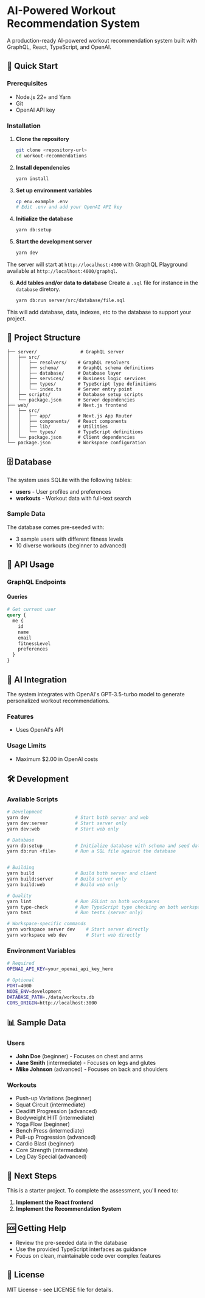# AI-Powered Workout Recommendation System

A production-ready AI-powered workout recommendation system built with GraphQL, React, TypeScript, and OpenAI.

## 🚀 Quick Start

### Prerequisites

- Node.js 22+ and Yarn
- Git
- OpenAI API key

### Installation

1. **Clone the repository**

   ```bash
   git clone <repository-url>
   cd workout-recommendations
   ```

2. **Install dependencies**

   ```bash
   yarn install
   ```

3. **Set up environment variables**

   ```bash
   cp env.example .env
   # Edit .env and add your OpenAI API key
   ```

4. **Initialize the database**

   ```bash
   yarn db:setup
   ```

5. **Start the development server**
   ```bash
   yarn dev
   ```

The server will start at `http://localhost:4000` with GraphQL Playground available at `http://localhost:4000/graphql`.

6. **Add tables and/or data to database**
   Create a `.sql` file for instance in the `database` diretory.
   ```bash
   yarn db:run server/src/database/file.sql
   ```

This will add database, data, indexes, etc to the database to support your project.

## 📁 Project Structure

```
├── server/                # GraphQL server
│   ├── src/
│   │   ├── resolvers/    # GraphQL resolvers
│   │   ├── schema/       # GraphQL schema definitions
│   │   ├── database/     # Database layer
│   │   ├── services/     # Business logic services
│   │   ├── types/        # TypeScript type definitions
│   │   └── index.ts      # Server entry point
│   ├── scripts/          # Database setup scripts
│   └── package.json      # Server dependencies
├── web/                  # Next.js frontend
│   ├── src/
│   │   ├── app/          # Next.js App Router
│   │   ├── components/   # React components
│   │   ├── lib/          # Utilities
│   │   └── types/        # TypeScript definitions
│   └── package.json      # Client dependencies
└── package.json          # Workspace configuration
```

## 🗄️ Database

The system uses SQLite with the following tables:

- **users** - User profiles and preferences
- **workouts** - Workout data with full-text search

### Sample Data

The database comes pre-seeded with:

- 3 sample users with different fitness levels
- 10 diverse workouts (beginner to advanced)

## 🔧 API Usage

### GraphQL Endpoints

#### Queries

```graphql
# Get current user
query {
  me {
    id
    name
    email
    fitnessLevel
    preferences
  }
}
```

## 🤖 AI Integration

The system integrates with OpenAI's GPT-3.5-turbo model to generate personalized workout recommendations.

### Features

- Uses OpenAI's API

### Usage Limits

- Maximum $2.00 in OpenAI costs

## 🛠️ Development

### Available Scripts

```bash
# Development
yarn dev                 # Start both server and web
yarn dev:server          # Start server only
yarn dev:web             # Start web only

# Database
yarn db:setup            # Initialize database with schema and seed data
yarn db:run <file>       # Run a SQL file against the database


# Building
yarn build               # Build both server and client
yarn build:server        # Build server only
yarn build:web           # Build web only

# Quality
yarn lint                # Run ESLint on both workspaces
yarn type-check          # Run TypeScript type checking on both workspaces
yarn test                # Run tests (server only)

# Workspace-specific commands
yarn workspace server dev    # Start server directly
yarn workspace web dev       # Start web directly
```

### Environment Variables

```bash
# Required
OPENAI_API_KEY=your_openai_api_key_here

# Optional
PORT=4000
NODE_ENV=development
DATABASE_PATH=./data/workouts.db
CORS_ORIGIN=http://localhost:3000
```

## 📊 Sample Data

### Users

- **John Doe** (beginner) - Focuses on chest and arms
- **Jane Smith** (intermediate) - Focuses on legs and glutes
- **Mike Johnson** (advanced) - Focuses on back and shoulders

### Workouts

- Push-up Variations (beginner)
- Squat Circuit (intermediate)
- Deadlift Progression (advanced)
- Bodyweight HIIT (intermediate)
- Yoga Flow (beginner)
- Bench Press (intermediate)
- Pull-up Progression (advanced)
- Cardio Blast (beginner)
- Core Strength (intermediate)
- Leg Day Special (advanced)

## 🎯 Next Steps

This is a starter project. To complete the assessment, you'll need to:

1. **Implement the React frontend**
2. **Implement the Recommendation System**

## 🆘 Getting Help

- Review the pre-seeded data in the database
- Use the provided TypeScript interfaces as guidance
- Focus on clean, maintainable code over complex features

## 📝 License

MIT License - see LICENSE file for details.
